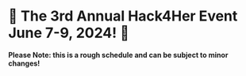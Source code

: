 # 🌟 The 3rd Annual Hack4Her Event June 7-9, 2024! 🌟

**Please Note: this is a rough schedule and can be subject to minor changes!**
